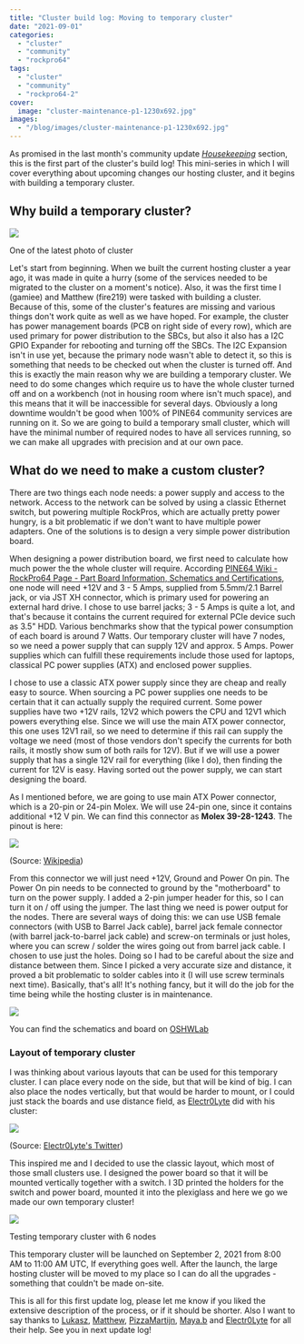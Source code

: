 ```yaml
---
title: "Cluster build log: Moving to temporary cluster"
date: "2021-09-01"
categories: 
  - "cluster"
  - "community"
  - "rockpro64"
tags: 
  - "cluster"
  - "community"
  - "rockpro64-2"
cover: 
  image: "cluster-maintenance-p1-1230x692.jpg"
images:
  - "/blog/images/cluster-maintenance-p1-1230x692.jpg"
---
```


As promised in the last month's community update _[Housekeeping](https://www.pine64.org/2021/08/15/introducing-the-pinenote/)_ section, this is the first part of the cluster's build log! This mini-series in which I will cover everything about upcoming changes our hosting cluster, and it begins with building a temporary cluster.

## Why build a temporary cluster?

![](/blog/images/0d45421f-6419-4c81-a59c-cd6692b249e5-1024x576.jpg)

One of the latest photo of cluster

Let's start from beginning. When we built the current hosting cluster a year ago, it was made in quite a hurry (some of the services needed to be migrated to the cluster on a moment's notice). Also, it was the first time I (gamiee) and Matthew (fire219) were tasked with building a cluster. Because of this, some of the cluster's features are missing and various things don't work quite as well as we have hoped. For example, the cluster has power management boards (PCB on right side of every row), which are used primary for power distribution to the SBCs, but also it also has a I2C GPIO Expander for rebooting and turning off the SBCs. The I2C Expansion isn't in use yet, because the primary node wasn't able to detect it, so this is something that needs to be checked out when the cluster is turned off. And this is exactly the main reason why we are building a temporary cluster. We need to do some changes which require us to have the whole cluster turned off and on a workbench (not in housing room where isn't much space), and this means that it will be inaccessible for several days. Obviously a long downtime wouldn't be good when 100% of PINE64 community services are running on it. So we are going to build a temporary small cluster, which will have the minimal number of required nodes to have all services running, so we can make all upgrades with precision and at our own pace.

## What do we need to make a custom cluster?

There are two things each node needs: a power supply and access to the network. Access to the network can be solved by using a classic Ethernet switch, but powering multiple RockPros, which are actually pretty power hungry, is a bit problematic if we don't want to have multiple power adapters. One of the solutions is to design a very simple power distribution board.

When designing a power distribution board, we first need to calculate how much power the the whole cluster will require. According [PINE64 Wiki - RockPro64 Page - Part Board Information, Schematics and Certifications](https://wiki.pine64.org/wiki/ROCKPro64#Board_Information.2C_Schematics_and_Certifications), one node will need +12V and 3 - 5 Amps, supplied from 5.5mm/2.1 Barrel jack, or via JST XH connector, which is primary used for powering an external hard drive. I chose to use barrel jacks; 3 - 5 Amps is quite a lot, and that's because it contains the current required for external PCIe device such as 3.5" HDD. Various benchmarks show that the typical power consumption of each board is around 7 Watts. Our temporary cluster will have 7 nodes, so we need a power supply that can supply 12V and approx. 5 Amps. Power supplies which can fulfill these requirements include those used for laptops, classical PC power supplies (ATX) and enclosed power supplies.

I chose to use a classic ATX power supply since they are cheap and really easy to source. When sourcing a PC power supplies one needs to be certain that it can actually supply the required current. Some power supplies have two +12V rails, 12V2 which powers the CPU and 12V1 which powers everything else. Since we will use the main ATX power connector, this one uses 12V1 rail, so we need to determine if this rail can supply the voltage we need (most of those vendors don't specify the currents for both rails, it mostly show sum of both rails for 12V). But if we will use a power supply that has a single 12V rail for everything (like I do), then finding the current for 12V is easy. Having sorted out the power supply, we can start designing the board.

As I mentioned before, we are going to use main ATX Power connector, which is a 20-pin or 24-pin Molex. We will use 24-pin one, since it contains additional +12 V pin. We can find this connector as **Molex 39-28-1243**. The pinout is here:

![](/blog/images/image.png)

(Source: [Wikipedia](https://en.wikipedia.org/wiki/ATX#Power_supply))

From this connector we will just need +12V, Ground and Power On pin. The Power On pin needs to be connected to ground by the "motherboard" to turn on the power supply. I added a 2-pin jumper header for this, so I can turn it on / off using the jumper. The last thing we need is power output for the nodes. There are several ways of doing this: we can use USB female connectors (with USB to Barrel Jack cable), barrel jack female connector (with barrel jack-to-barrel jack cable) and screw-on terminals or just holes, where you can screw / solder the wires going out from barrel jack cable. I chosen to use just the holes. Doing so I had to be careful about the size and distance between them. Since I picked a very accurate size and distance, it proved a bit problematic to solder cables into it (I will use screw terminals next time). Basically, that's all! It's nothing fancy, but it will do the job for the time being while the hosting cluster is in maintenance.

![](/blog/images/image-1-1024x266.png)

You can find the schematics and board on [OSHWLab](https://oshwlab.com/gamelaster/minicluster-board)

### Layout of temporary cluster

I was thinking about various layouts that can be used for this temporary cluster. I can place every node on the side, but that will be kind of big. I can also place the nodes vertically, but that would be harder to mount, or I could just stack the boards and use distance field, as [Electr0Lyte](https://twitter.com/SravanSenthiln1) did with his cluster:

![](/blog/images/E6Ltyv9XIAQiXAw-1-1024x939.jpeg)

(Source: [Electr0Lyte's Twitter](https://twitter.com/SravanSenthiln1/status/1414954707001430023/photo/1))

This inspired me and I decided to use the classic layout, which most of those small clusters use. I designed the power board so that it will be mounted vertically together with a switch. I 3D printed the holders for the switch and power board, mounted it into the plexiglass and here we go we made our own temporary cluster!

![](/blog/images/IMG_20210901_210659__01-956x1024.jpg)

Testing temporary cluster with 6 nodes

This temporary cluster will be launched on September 2, 2021 from 8:00 AM to 11:00 AM UTC, If everything goes well. After the launch, the large hosting cluster will be moved to my place so I can do all the upgrades - something that couldn't be made on-site.

This is all for this first update log, please let me know if you liked the extensive description of the process, or if it should be shorter. Also I want to say thanks to [Lukasz](https://twitter.com/LukaszErecinsk1), [Matthew](https://twitter.com/fire219_SIMPL), [PizzaMartijn](https://twitter.com/braam_martijn), [Maya.b](https://twitter.com/MayaInnoNinja) and [Electr0Lyte](https://twitter.com/SravanSenthiln1/) for all their help. See you in next update log!
